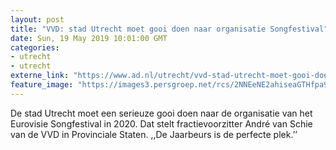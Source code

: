 ```yaml
---
layout: post
title: "VVD: stad Utrecht moet gooi doen naar organisatie Songfestival"
date: Sun, 19 May 2019 10:01:00 GMT
categories: 
- utrecht 
- utrecht 
externe_link: "https://www.ad.nl/utrecht/vvd-stad-utrecht-moet-gooi-doen-naar-organisatie-songfestival~a1d7a421/"
feature_image: "https://images3.persgroep.net/rcs/2NNEeNE2ahiseaGTHfpa9FNeYA0/diocontent/148740419/_fitwidth/400/?appId=21791a8992982cd8da851550a453bd7f&quality=0.7"
---
```


De stad Utrecht moet een serieuze gooi doen naar de organisatie van het Eurovisie Songfestival in 2020. Dat stelt fractievoorzitter André van Schie van de VVD in Provinciale Staten. ,,De Jaarbeurs is de perfecte plek.’’

